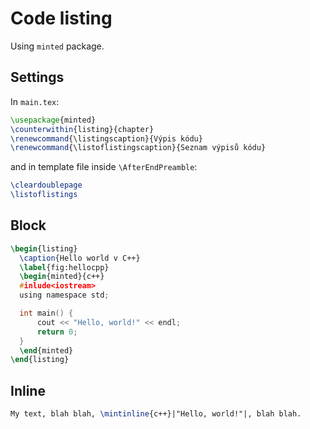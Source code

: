 # Code listing

Using `minted` package.

## Settings

In `main.tex`:

```tex
\usepackage{minted}
\counterwithin{listing}{chapter}
\renewcommand{\listingscaption}{Výpis kódu}
\renewcommand{\listoflistingscaption}{Seznam výpisů kódu}
```

and in template file inside `\AfterEndPreamble`:

```tex
\cleardoublepage
\listoflistings
```

## Block

```tex
\begin{listing}
  \caption{Hello world v C++}
  \label{fig:hellocpp}
  \begin{minted}{c++}
  #inlude<iostream>
  using namespace std;

  int main() {
      cout << "Hello, world!" << endl;
      return 0;
  }
  \end{minted}
\end{listing}
```

## Inline

```tex
My text, blah blah, \mintinline{c++}|"Hello, world!"|, blah blah.
```
